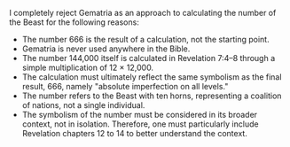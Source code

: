 I completely reject Gematria as an approach to calculating the number of the Beast for the following reasons:

- The number 666 is the result of a calculation, not the starting point.
- Gematria is never used anywhere in the Bible.
- The number 144,000 itself is calculated in Revelation 7:4–8 through a simple multiplication of 12 × 12,000.
- The calculation must ultimately reflect the same symbolism as the final result, 666, namely "absolute imperfection on all levels."
- The number refers to the Beast with ten horns, representing a coalition of nations, not a single individual.
- The symbolism of the number must be considered in its broader context, not in isolation. Therefore, one must particularly include Revelation chapters 12 to 14 to better understand the context.
